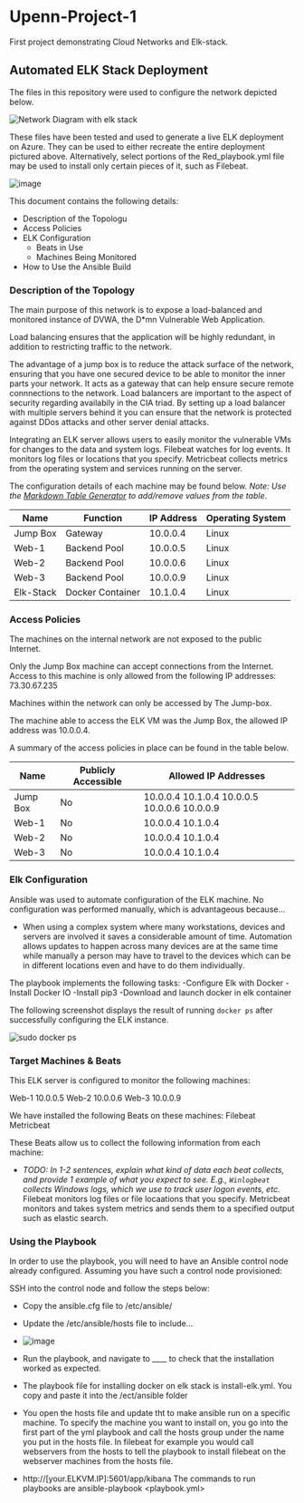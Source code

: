 # Upenn-Project-1
First project demonstrating Cloud Networks and Elk-stack.
## Automated ELK Stack Deployment

The files in this repository were used to configure the network depicted below.


![Network Diagram with elk stack](https://user-images.githubusercontent.com/80349924/110812027-41a38a80-8255-11eb-9ac5-6d5d2d469bf8.JPG)

These files have been tested and used to generate a live ELK deployment on Azure. They can be used to either recreate the entire deployment pictured above. Alternatively, select portions of the Red_playbook.yml file may be used to install only certain pieces of it, such as Filebeat.

 ![image](https://user-images.githubusercontent.com/80349924/110509350-0297fc80-80d0-11eb-8714-d5a7f2028581.png)


This document contains the following details:
- Description of the Topologu
- Access Policies
- ELK Configuration
  - Beats in Use
  - Machines Being Monitored
- How to Use the Ansible Build


### Description of the Topology

The main purpose of this network is to expose a load-balanced and monitored instance of DVWA, the D*mn Vulnerable Web Application.

Load balancing ensures that the application will be highly redundant, in addition to restricting traffic to the network.

The advantage of a jump box is to reduce the attack surface of the network, ensuring that you have one secured device to be able to monitor the inner parts your network. It acts as a gateway that can help ensure secure remote connnections to the network.
Load balancers are important to the aspect of security regarding availabily in the CIA triad. By setting up a load balancer with multiple servers behind it you can ensure that the network is protected against DDos attacks and other server denial attacks.

Integrating an ELK server allows users to easily monitor the vulnerable VMs for changes to the data and system logs.
Filebeat watches for log events. It monitors log files or locations that you specify.
Metricbeat collects metrics from the operating system and services running on the server.

The configuration details of each machine may be found below.
_Note: Use the [Markdown Table Generator](http://www.tablesgenerator.com/markdown_tables) to add/remove values from the table_.

| Name     | Function         | IP Address | Operating System |
|----------|------------------|------------|------------------|
| Jump Box | Gateway          | 10.0.0.4   | Linux            |
| Web-1    | Backend Pool     | 10.0.0.5   | Linux            |
| Web-2    | Backend Pool     | 10.0.0.6   | Linux            |
| Web-3    | Backend Pool     | 10.0.0.9   | Linux            |
|Elk-Stack | Docker Container | 10.1.0.4   | Linux            |

### Access Policies

The machines on the internal network are not exposed to the public Internet. 

Only the Jump Box machine can accept connections from the Internet. Access to this machine is only allowed from the following IP addresses:
73.30.67.235

Machines within the network can only be accessed by The Jump-box.

The machine able to access the ELK VM was the Jump Box, the allowed IP address was 10.0.0.4.

A summary of the access policies in place can be found in the table below.

| Name     | Publicly Accessible | Allowed IP Addresses                           |
|----------|---------------------|------------------------------------------------|
| Jump Box | No                  | 10.0.0.4 10.1.0.4 10.0.0.5 10.0.0.6 10.0.0.9   |
| Web-1    | No                  | 10.0.0.4 10.1.0.4                              |
| Web-2    | No                  | 10.0.0.4 10.1.0.4                              |
| Web-3    | No                  | 10.0.0.4 10.1.0.4                              |
### Elk Configuration

Ansible was used to automate configuration of the ELK machine. No configuration was performed manually, which is advantageous because...
- When using a complex system where many workstations, devices and servers are involved it saves a considerable amount of time.
Automation allows updates to happen across many devices are at the same time while manually a person may have to travel to the devices
which can be in different locations even and have to do them individually.

The playbook implements the following tasks:
-Configure Elk with Docker
-Install Docker IO
-Install pip3
-Download and launch docker in elk container 

The following screenshot displays the result of running `docker ps` after successfully configuring the ELK instance.

![sudo docker ps](https://user-images.githubusercontent.com/80349924/110660970-1a37b980-8192-11eb-8a85-6cf014135934.JPG)


### Target Machines & Beats
This ELK server is configured to monitor the following machines:

 Web-1 10.0.0.5
 Web-2 10.0.0.6
 Web-3 10.0.0.9

We have installed the following Beats on these machines:
Filebeat
Metricbeat

These Beats allow us to collect the following information from each machine:
- _TODO: In 1-2 sentences, explain what kind of data each beat collects, and provide 1 example of what you expect to see. E.g., `Winlogbeat` collects Windows logs, which we use to track user logon events, etc._
Filebeat monitors log files or file locaations that you specify. Metricbeat monitors and takes system metrics and sends them to a specified output such as elastic search. 

### Using the Playbook
In order to use the playbook, you will need to have an Ansible control node already configured. Assuming you have such a control node provisioned: 

SSH into the control node and follow the steps below:
- Copy the ansible.cfg file to /etc/ansible/
- Update the /etc/ansible/hosts file to include...
- ![image](https://user-images.githubusercontent.com/80349924/110663898-e8742200-8194-11eb-8d32-84355f9c4b0b.png)

- Run the playbook, and navigate to ____ to check that the installation worked as expected.


- The playbook file for installing docker on elk stack is install-elk.yml.
 You copy and paste it into the /ect/ansible folder
- You open the hosts file and update tht to make ansible run on a specific machine. To specify the machine you want to install on, you go into the first part of the yml playbook and call the hosts group under the name you put in the hosts file. In filebeat for example you would call webservers from the hosts to tell the playbook to install filebeat on the webserver machines from the hosts file.

- http://[your.ELKVM.IP]:5601/app/kibana
The commands to run playbooks are ansible-playbook <playbook.yml> 
